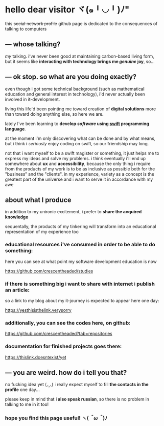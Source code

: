 # hello dear visitor ヾ(๑╹◡╹)ﾉ"

this ~~social network profile~~ github page is dedicated to the consequences of talking to computers



## — whose talking?
*my* talking. i’ve never been good at maintaining carbon-based living form, but it seems like **interacting with technology brings me *genuine* joy**, so...



## — ok stop. so what are you doing exactly?

even though i got some technical background (such as mathematical education and general interest in technology), i'd never actually been involved in it-development.

living this life'd been pointing me toward creation of **digital solutions** more than toward doing anything else, so here we are.

lately I’ve been learning to **develop *software* using [swift](https://www.swift.org/about/) programming language**.

at the moment i'm only discovering what can be done and by what means, but i think i *seriously* enjoy coding on swift, so our friendship may long. 

not that i want myself to be a swift magister or something, it just helps me to express my ideas and solve my problems. i think eventually i'll end up somewhere about **ux** and **accessibility**, because the only thing i require from the products of my work is to be as inclusive as possible both for the "business" and the "clients". in my experience, variety as a concept is the greatest part of the universe and i want to serve it in accordance with my awe 



## about what I produce
in addition to my unironic excitement, i prefer to **share the acquired knowledge**

sequentally, the products of my tinkering will transform into an educational representation of my experience too

### **educational resources** i've consumed in order to be able to do something:

here you can see at what point my software development education is now 

https://github.com/crescentheaded/studies

### if there is something big i want to share with internet i publish an article:

so a link to my blog about my it-journey is expected to appear here one day:

https://yesthisisthelink.verysorry

### additionally, you can see **the codes** here, on github:

https://github.com/crescentheaded?tab=repositories

### **documentation** for finished projects goes there:

https://thislink.doesntexist/yet



## — you are weird. how do i tell you that?
no fucking idea yet (◞‸◟) i really expect myself to fill **the contacts in the profile** one day...

please keep in mind that **i also speak russian**, so there is no problem in talking to me in it too! 



### hope you find this page useful!  ヽ(*＾ω＾*)ﾉ
